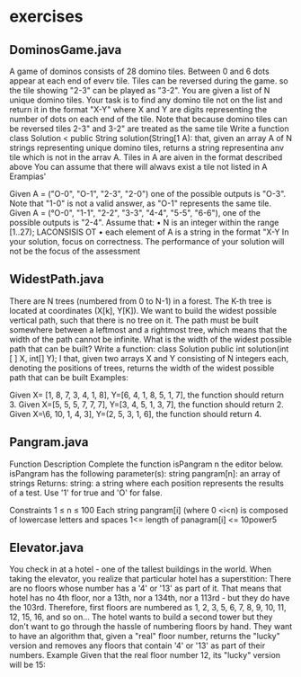 # exercises
## DominosGame.java
A game of dominos consists of 28 domino tiles. Between 0 and 6 dots appear at each end of everv tile. Tiles can be reversed during the game. 
so the tile showing "2-3" can be played as "3-2". You are given a list of N unique domino tiles. Your task is to find any domino tile not on 
the list and return it in the format "X-Y" where X and Y are digits representing the number of dots on each end of the tile. Note that because 
domino tiles can be reversed tiles 2-3" and 3-2" are treated as the same tile Write a function class Solution < public String solution(String[1 A): 
that, given an array A of N strings representing unique domino tiles, returns a string representina anv tile which is not in the arrav A. 
Tiles in A are aiven in the format described above You can assume that there will alwavs exist a tile not listed in A Erampias'

Given A = ("O-0", "O-1", "2-3", "2-0") one of the possible outputs is "O-3". 
Note that "1-0" is not a valid answer, as "O-1" represents the same tile. 
Given A = (°O-0", "1-1", "2-2", "3-3", "4-4", "5-5", "6-6"), one of the possible outputs is "2-4".
Assume that: • N is an integer within the range [1..27); LACONSISIS OT • each element of A is a string in the format "X-Y In your solution, focus on correctness. 
The performance of your solution will not be the focus of the assessment

## WidestPath.java
There are N trees (numbered from 0 to N-1) in a forest. The K-th tree is located at coordinates (X[k], Y[K]). We want to build the widest possible vertical path, such that there is no tree on it. The path must be built somewhere between a leftmost and a rightmost tree, which means that the width of the path cannot be infinite. What is the width of the widest possible path that can be built? Write a function: class Solution public int solution(int [ ] X, int[] Y); I that, given two arrays X and Y consisting of N integers each, denoting the positions of trees, returns the width of the widest possible path that can be built Examples:

Given X= [1, 8, 7, 3, 4, 1, 8], Y=[6, 4, 1, 8, 5, 1, 7], the function should return 3. Given X=[5, 5, 5, 7, 7, 7], Y=[3, 4, 5, 1, 3, 7], the function should return 2. Given X=\6, 10, 1, 4, 3], Y=(2, 5, 3, 1, 6], the function should return 4.

## Pangram.java

Function Description Complete the function isPangram n the editor below. isPangram has the following parameter(s): string pangram[n]: an array of strings Returns: string: a string where each position represents the results of a test. Use '1' for true and 'O' for false.

Constraints 1 ≤ n ≤ 100 Each string pangram[i] (where 0 <i<n) is composed of lowercase letters and spaces 1<= length of panagram[i] <= 10power5

## Elevator.java

You check in at a hotel - one of the tallest buildings in the world. When taking the elevator, you realize that particular hotel has a superstition: There are no floors whose number has a '4' or '13' as part of it.
That means that hotel has no 4th floor, nor a 13th, nor a 134th, nor a 113rd - but they do have the 103rd. Therefore, first floors are numbered as 1, 2, 3, 5, 6, 7, 8, 9, 10, 11, 12, 15, 16, and so on...
The hotel wants to build a second tower but they don't want to go through the hassle of numbering floors by hand. They want to have an algorithm that, given a "real" floor number, returns the "lucky" version and removes any floors that contain '4' or '13' as part of their numbers.
Example
Given that the real floor number 12, its "lucky" version will be 15:
